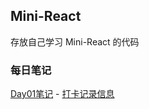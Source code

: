 ##  Mini-React

 存放自己学习 Mini-React 的代码

 ### 每日笔记
 [Day01笔记](./Day01/README.md) -  [打卡记录信息](./Day01/dk.md)
